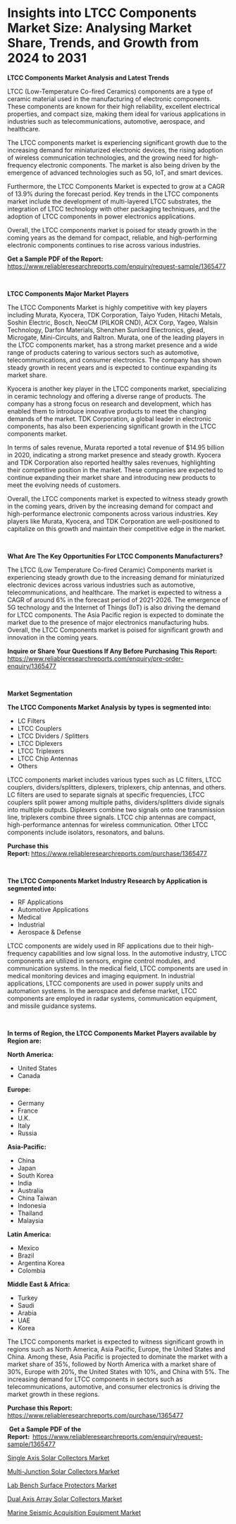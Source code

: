 <p><h1>Insights into LTCC Components Market Size: Analysing Market Share, Trends, and Growth from 2024 to 2031</h1></p><p><strong>LTCC Components Market Analysis and Latest Trends</strong></p>
<p><p>LTCC (Low-Temperature Co-fired Ceramics) components are a type of ceramic material used in the manufacturing of electronic components. These components are known for their high reliability, excellent electrical properties, and compact size, making them ideal for various applications in industries such as telecommunications, automotive, aerospace, and healthcare.</p><p>The LTCC components market is experiencing significant growth due to the increasing demand for miniaturized electronic devices, the rising adoption of wireless communication technologies, and the growing need for high-frequency electronic components. The market is also being driven by the emergence of advanced technologies such as 5G, IoT, and smart devices.</p><p>Furthermore, the LTCC Components Market is expected to grow at a CAGR of 13.9% during the forecast period. Key trends in the LTCC components market include the development of multi-layered LTCC substrates, the integration of LTCC technology with other packaging techniques, and the adoption of LTCC components in power electronics applications.</p><p>Overall, the LTCC components market is poised for steady growth in the coming years as the demand for compact, reliable, and high-performing electronic components continues to rise across various industries.</p></p>
<p><strong>Get a Sample PDF of the Report:&nbsp;</strong> <a href="https://www.reliableresearchreports.com/enquiry/request-sample/1365477">https://www.reliableresearchreports.com/enquiry/request-sample/1365477</a></p>
<p>&nbsp;</p>
<p><strong>LTCC Components Major Market Players</strong></p>
<p><p>The LTCC Components Market is highly competitive with key players including Murata, Kyocera, TDK Corporation, Taiyo Yuden, Hitachi Metals, Soshin Electric, Bosch, NeoCM (PILKOR CND), ACX Corp, Yageo, Walsin Technology, Darfon Materials, Shenzhen Sunlord Electronics, glead, Microgate, Mini-Circuits, and Raltron. Murata, one of the leading players in the LTCC components market, has a strong market presence and a wide range of products catering to various sectors such as automotive, telecommunications, and consumer electronics. The company has shown steady growth in recent years and is expected to continue expanding its market share.</p><p>Kyocera is another key player in the LTCC components market, specializing in ceramic technology and offering a diverse range of products. The company has a strong focus on research and development, which has enabled them to introduce innovative products to meet the changing demands of the market. TDK Corporation, a global leader in electronic components, has also been experiencing significant growth in the LTCC components market.</p><p>In terms of sales revenue, Murata reported a total revenue of $14.95 billion in 2020, indicating a strong market presence and steady growth. Kyocera and TDK Corporation also reported healthy sales revenues, highlighting their competitive position in the market. These companies are expected to continue expanding their market share and introducing new products to meet the evolving needs of customers.</p><p>Overall, the LTCC components market is expected to witness steady growth in the coming years, driven by the increasing demand for compact and high-performance electronic components across various industries. Key players like Murata, Kyocera, and TDK Corporation are well-positioned to capitalize on this growth and maintain their competitive edge in the market.</p></p>
<p>&nbsp;</p>
<p><strong>What Are The Key Opportunities For LTCC Components Manufacturers?</strong></p>
<p><p>The LTCC (Low Temperature Co-fired Ceramic) Components market is experiencing steady growth due to the increasing demand for miniaturized electronic devices across various industries such as automotive, telecommunications, and healthcare. The market is expected to witness a CAGR of around 6% in the forecast period of 2021-2026. The emergence of 5G technology and the Internet of Things (IoT) is also driving the demand for LTCC components. The Asia Pacific region is expected to dominate the market due to the presence of major electronics manufacturing hubs. Overall, the LTCC Components market is poised for significant growth and innovation in the coming years.</p></p>
<p><strong>Inquire or Share Your Questions If Any Before Purchasing This Report:</strong> <a href="https://www.reliableresearchreports.com/enquiry/pre-order-enquiry/1365477">https://www.reliableresearchreports.com/enquiry/pre-order-enquiry/1365477</a></p>
<p>&nbsp;</p>
<p><strong>Market Segmentation</strong></p>
<p><strong>The LTCC Components Market Analysis by types is segmented into:</strong></p>
<p><ul><li>LC Filters</li><li>LTCC Couplers</li><li>LTCC Dividers / Splitters</li><li>LTCC Diplexers</li><li>LTCC Triplexers</li><li>LTCC Chip Antennas</li><li>Others</li></ul></p>
<p><p>LTCC components market includes various types such as LC filters, LTCC couplers, dividers/splitters, diplexers, triplexers, chip antennas, and others. LC filters are used to separate signals at specific frequencies, LTCC couplers split power among multiple paths, dividers/splitters divide signals into multiple outputs. Diplexers combine two signals onto one transmission line, triplexers combine three signals. LTCC chip antennas are compact, high-performance antennas for wireless communication. Other LTCC components include isolators, resonators, and baluns.</p></p>
<p><strong>Purchase this Report:&nbsp;</strong><a href="https://www.reliableresearchreports.com/purchase/1365477">https://www.reliableresearchreports.com/purchase/1365477</a></p>
<p>&nbsp;</p>
<p><strong>The LTCC Components Market Industry Research by Application is segmented into:</strong></p>
<p><ul><li>RF Applications</li><li>Automotive Applications</li><li>Medical</li><li>Industrial</li><li>Aerospace & Defense</li></ul></p>
<p><p>LTCC components are widely used in RF applications due to their high-frequency capabilities and low signal loss. In the automotive industry, LTCC components are utilized in sensors, engine control modules, and communication systems. In the medical field, LTCC components are used in medical monitoring devices and imaging equipment. In industrial applications, LTCC components are used in power supply units and automation systems. In the aerospace and defense market, LTCC components are employed in radar systems, communication equipment, and missile guidance systems.</p></p>
<p>&nbsp;</p>
<p><strong>In terms of Region, the LTCC Components Market Players available by Region are:</strong></p>
<p>
    <p> <strong> North America: </strong>
        <ul>
            <li>United States</li>
            <li>Canada</li>
        </ul>
        </p> 
    <p> <strong> Europe: </strong>
        <ul>
            <li>Germany</li>
            <li>France</li>
            <li>U.K.</li>
            <li>Italy</li>
            <li>Russia</li>
        </ul>
        </p> 
    <p> <strong> Asia-Pacific: </strong>
        <ul>
            <li>China</li>
            <li>Japan</li>
            <li>South Korea</li>
            <li>India</li>
            <li>Australia</li>
            <li>China Taiwan</li>
            <li>Indonesia</li>
            <li>Thailand</li>
            <li>Malaysia</li>
        </ul>
        </p> 
    <p> <strong> Latin America: </strong>
        <ul>
            <li>Mexico</li>
            <li>Brazil</li>
            <li>Argentina Korea</li>
            <li>Colombia</li>
        </ul>
        </p> 
    <p> <strong> Middle East & Africa: </strong>
        <ul>
            <li>Turkey</li>
            <li>Saudi</li>
            <li>Arabia</li>
            <li>UAE</li>
            <li>Korea</li>
        </ul>
    </p>
    </p>
<p><p>The LTCC components market is expected to witness significant growth in regions such as North America, Asia Pacific, Europe, the United States and China. Among these, Asia Pacific is projected to dominate the market with a market share of 35%, followed by North America with a market share of 30%, Europe with 20%, the United States with 10%, and China with 5%. The increasing demand for LTCC components in sectors such as telecommunications, automotive, and consumer electronics is driving the market growth in these regions.</p></p>
<p><strong>Purchase this Report: </strong><a href="https://www.reliableresearchreports.com/purchase/1365477">https://www.reliableresearchreports.com/purchase/1365477</a></p>
<p>&nbsp;<strong>Get a Sample PDF of the Report:&nbsp;&nbsp;</strong><a href="https://www.reliableresearchreports.com/enquiry/request-sample/1365477">https://www.reliableresearchreports.com/enquiry/request-sample/1365477</a></p>
<p><strong></strong></p>
<p><p><a href="https://medium.com/p/86a431545c40/edit">Single Axis Solar Collectors Market</a></p><p><a href="https://medium.com/p/03cfa730233f/edit">Multi-Junction Solar Collectors Market</a></p><p><a href="https://medium.com/p/8fba8ba45a27/edit">Lab Bench Surface Protectors Market</a></p><p><a href="https://medium.com/p/9bbc071196ec/edit">Dual Axis Array Solar Collectors Market</a></p><p><a href="https://medium.com/p/0648cd32c939/edit">Marine Seismic Acquisition Equipment Market</a></p></p>